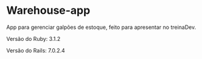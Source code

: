 # Warehouse-app

App para gerenciar galpões de estoque, feito para apresentar no treinaDev.

Versão do Ruby: 3.1.2

Versão do Rails: 7.0.2.4